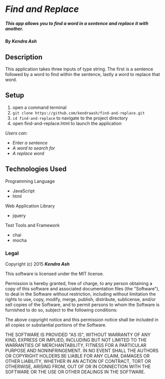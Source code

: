 # _Find and Replace_

##### This app allows you to find a word in a sentence and replace it with another.

#### By _**Kendra Ash**_

## Description
This application takes three inputs of type string. The first is a sentence followed by a word to find within the sentence, lastly a word to replace that word.

## Setup

1. open a command terminal
2. `git clone https://github.com/kendraash/find-and-replace.git`
3. `cd find-and-replace` to navigate to the project directory
4. open find-and-replace.html to launch the application

_Users can:_
* _Enter a sentence_
* _A word to search for_
* _A replace word_

## Technologies Used

Programming Language
* JavaScript
* html

Web Application Library
* jquery

Test Tools and Framework
* chai
* mocha

### Legal

Copyright (c) 2015 **_Kendra Ash_**

This software is licensed under the MIT license.

Permission is hereby granted, free of charge, to any person obtaining a copy
of this software and associated documentation files (the "Software"), to deal
in the Software without restriction, including without limitation the rights
to use, copy, modify, merge, publish, distribute, sublicense, and/or sell
copies of the Software, and to permit persons to whom the Software is
furnished to do so, subject to the following conditions:

The above copyright notice and this permission notice shall be included in
all copies or substantial portions of the Software.

THE SOFTWARE IS PROVIDED "AS IS", WITHOUT WARRANTY OF ANY KIND, EXPRESS OR
IMPLIED, INCLUDING BUT NOT LIMITED TO THE WARRANTIES OF MERCHANTABILITY,
FITNESS FOR A PARTICULAR PURPOSE AND NONINFRINGEMENT. IN NO EVENT SHALL THE
AUTHORS OR COPYRIGHT HOLDERS BE LIABLE FOR ANY CLAIM, DAMAGES OR OTHER
LIABILITY, WHETHER IN AN ACTION OF CONTRACT, TORT OR OTHERWISE, ARISING FROM,
OUT OF OR IN CONNECTION WITH THE SOFTWARE OR THE USE OR OTHER DEALINGS IN
THE SOFTWARE.
